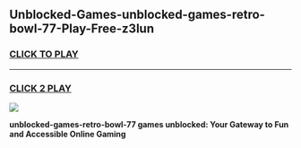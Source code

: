 
## Unblocked-Games-unblocked-games-retro-bowl-77-Play-Free-z3lun
<h3>
<a href="https://premium76.site?title=unblocked-games-retro-bowl-77&ref=17A">CLICK TO PLAY</a></h3>
<hr>

<h3>
<a href="https://premium76.site?title=unblocked-games-retro-bowl-77&ref=17A">CLICK 2 PLAY</a>
  
</h3>

<a href="https://premium76.site?title=unblocked-games-retro-bowl-77&ref=17A"><img src="https://clearcache.store/games.png"></a>


**unblocked-games-retro-bowl-77 games unblocked: Your Gateway to Fun and Accessible Online Gaming**
